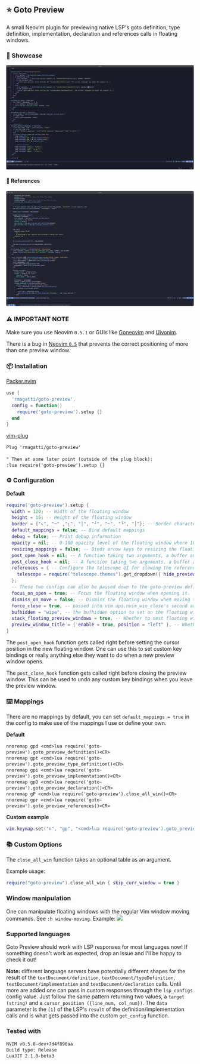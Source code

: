 ## ⭐ Goto Preview
A small Neovim plugin for previewing native LSP's goto definition, type definition, implementation, declaration and references calls in floating windows.

### 🚀 Showcase
<img src="https://github.com/rmagatti/readme-assets/blob/main/goto-preview-zoomed.gif" />

#### 🔗 References
<img src="https://github.com/rmagatti/readme-assets/blob/main/goto-preview-references.gif" />

### ⚠️ IMPORTANT NOTE
Make sure you use Neovim `0.5.1` or GUIs like [Goneovim](https://github.com/akiyosi/goneovim) and [Uivonim](https://github.com/smolck/uivonim).

There is a bug in [Neovim `0.5`](https://github.com/neovim/neovim/issues/14735) that prevents the correct positioning of more than one preview window.

### 📦 Installation
[Packer.nvim](https://github.com/wbthomason/packer.nvim)
```lua
use {
  'rmagatti/goto-preview',
  config = function()
    require('goto-preview').setup {}
  end
}
```
[vim-plug](https://github.com/junegunn/vim-plug)
```vim
Plug 'rmagatti/goto-preview'

" Then at some later point (outside of the plug block):
:lua require('goto-preview').setup {}
```

### ⚙️ Configuration

**Default**
```lua
require('goto-preview').setup {
  width = 120; -- Width of the floating window
  height = 15; -- Height of the floating window
  border = {"↖", "─" ,"┐", "│", "┘", "─", "└", "│"}; -- Border characters of the floating window
  default_mappings = false; -- Bind default mappings
  debug = false; -- Print debug information
  opacity = nil; -- 0-100 opacity level of the floating window where 100 is fully transparent.
  resizing_mappings = false; -- Binds arrow keys to resizing the floating window.
  post_open_hook = nil; -- A function taking two arguments, a buffer and a window to be ran as a hook.
  post_close_hook = nil; -- A function taking two arguments, a buffer and a window to be ran as a hook.
  references = { -- Configure the telescope UI for slowing the references cycling window.
    telescope = require("telescope.themes").get_dropdown({ hide_preview = false })
  };
  -- These two configs can also be passed down to the goto-preview definition and implementation calls for one off "peak" functionality.
  focus_on_open = true; -- Focus the floating window when opening it.
  dismiss_on_move = false; -- Dismiss the floating window when moving the cursor.
  force_close = true, -- passed into vim.api.nvim_win_close's second argument. See :h nvim_win_close
  bufhidden = "wipe", -- the bufhidden option to set on the floating window. See :h bufhidden
  stack_floating_preview_windows = true, -- Whether to nest floating windows
  preview_window_title = { enable = true, position = "left" }, -- Whether to set the preview window title as the filename
}
```

The `post_open_hook` function gets called right before setting the cursor position in the new floating window.
One can use this to set custom key bindings or really anything else they want to do when a new preview window opens.

The `post_close_hook` function gets called right before closing the preview window. This can be used to undo any
custom key bindings when you leave the preview window.

### ⌨️ Mappings
There are no mappings by default, you can set `default_mappings = true` in the config to make use of the mappings I use or define your own.

**Default**
```viml
nnoremap gpd <cmd>lua require('goto-preview').goto_preview_definition()<CR>
nnoremap gpt <cmd>lua require('goto-preview').goto_preview_type_definition()<CR>
nnoremap gpi <cmd>lua require('goto-preview').goto_preview_implementation()<CR>
nnoremap gpD <cmd>lua require('goto-preview').goto_preview_declaration()<CR>
nnoremap gP <cmd>lua require('goto-preview').close_all_win()<CR>
nnoremap gpr <cmd>lua require('goto-preview').goto_preview_references()<CR>
```

**Custom example**
```lua
vim.keymap.set("n", "gp", "<cmd>lua require('goto-preview').goto_preview_definition()<CR>", {noremap=true})
```

### 📚 Custom Options

The `close_all_win` function takes an optional table as an argument.

Example usage:
```lua
require("goto-preview").close_all_win { skip_curr_window = true }
```

### Window manipulation
One can manipulate floating windows with the regular Vim window moving commands. See `:h window-moving`.
Example:
<img src="https://user-images.githubusercontent.com/2881382/121652080-88716e00-ca58-11eb-811c-677ec61d8e25.gif" />

### Supported languages
Goto Preview should work with LSP responses for most languages now! If something doesn't work as expected, drop an issue and I'll be happy to check it out!

**Note:** different language servers have potentially different shapes for the result of the `textDocument/definition`, `textDocument/typeDefinition`, `textDocument/implementation` and `textDocument/declaration` calls.
Until more are added one can pass in custom responses through the `lsp_configs` config value. Just follow the same pattern returning two values, a `target (string)` and a `cursor_position ({line_num, col_num})`. The `data` parameter is the `[1]` of the LSP's `result` of the definition/implementation calls and is what gets passed into the custom `get_config` function.


### Tested with
```
NVIM v0.5.0-dev+7d4f890aa
Build type: Release
LuaJIT 2.1.0-beta3
```

<!-- vim: set ft=markdown: -->